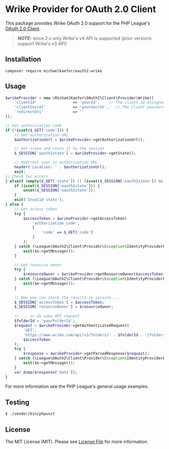 # Wrike Provider for OAuth 2.0 Client

This package provides Wrike OAuth 2.0 support for the PHP League's [OAuth 2.0 Client](https://github.com/thephpleague/oauth2-client).

> **_NOTE:_**  since 2.x only Wrike's v4 API is supported (prior versions support Wrike's v3 API)

## Installation

```
composer require michaelkaefer/oauth2-wrike
```

## Usage

```php
$wrikeProvider = new \MichaelKaefer\OAuth2\Client\Provider\Wrike([
    'clientId'                => 'yourId',    // The client ID assigned to you by Wrike
    'clientSecret'            => 'yourSecret',   // The client password assigned to you by the provider
    'redirectUri'             => ''
]);

// Get authorization code
if (!isset($_GET['code'])) {
    // Get authorization URL
    $authorizationUrl = $wrikeProvider->getAuthorizationUrl();

    // Get state and store it to the session
    $_SESSION['oauth2state'] = $wrikeProvider->getState();

    // Redirect user to authorization URL
    header('Location: ' . $authorizationUrl);
    exit;
// Check for errors
} elseif (empty($_GET['state']) || (isset($_SESSION['oauth2state']) && $_GET['state'] !== $_SESSION['oauth2state'])) {
    if (isset($_SESSION['oauth2state'])) {
        unset($_SESSION['oauth2state']);
    }
    exit('Invalid state');
} else {
    // Get access token
    try {
        $accessToken = $wrikeProvider->getAccessToken(
            'authorization_code',
            [
                'code' => $_GET['code']
            ]
        );
    } catch (\League\OAuth2\Client\Provider\Exception\IdentityProviderException $e) {
        exit($e->getMessage());
    }

    // Get resource owner
    try {
        $resourceOwner = $wrikeProvider->getResourceOwner($accessToken);
    } catch (\League\OAuth2\Client\Provider\Exception\IdentityProviderException $e) {
        exit($e->getMessage());
    }
        
    // Now you can store the results to session ...
    $_SESSION['accessToken'] = $accessToken;
    $_SESSION['resourceOwner'] = $resourceOwner;
        
    // ... or do some API request
    $folderId = 'yourFolderId';
    $request = $wrikeProvider->getAuthenticatedRequest(
        'GET',
        'https://www.wrike.com/api/v3/folders/' . $folderId . '/folders',
        $accessToken
    );
    try {
        $response = $wrikeProvider->getParsedResponse($request);
    } catch (\League\OAuth2\Client\Provider\Exception\IdentityProviderException $e) {
        exit($e->getMessage());
    }
    var_dump($response['data']);
}
```

For more information see the PHP League's general usage examples.

## Testing

``` bash
$ ./vendor/bin/phpunit
```

## License

The MIT License (MIT). Please see [License File](https://github.com/michaelKaefer/oauth2-wrike/blob/master/LICENSE) for more information.
